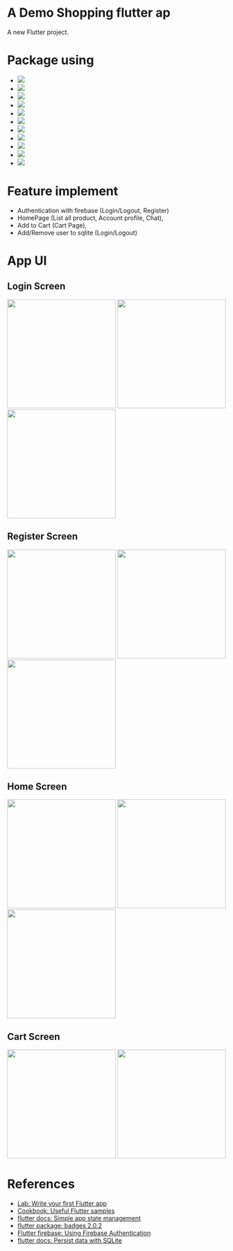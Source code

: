 # A Demo Shopping flutter ap
A new Flutter project.

# Package using
- <img src="https://img.shields.io/badge/provider-6.0.2-brightgreen">
- <img src="https://img.shields.io/badge/badges-2.0.2-brightgreen">
- <img src="https://img.shields.io/badge/shared_preferences-2.0.12-brightgreen">
- <img src="https://img.shields.io/badge/path_provider-2.0.8-brightgreen">
- <img src="https://img.shields.io/badge/sqflite-2.0.2-brightgreen">
- <img src="https://img.shields.io/badge/fluttertoast-8.0.8-brightgreen">
- <img src="https://img.shields.io/badge/image_picker-0.8.4+11-brightgreen">
- <img src="https://img.shields.io/badge/cupertino_icons-1.0.2-brightgreen">
- <img src="https://img.shields.io/badge/firebase_auth-3.3.11-brightgreen">
- <img src="https://img.shields.io/badge/cloud_firestore-3.1.10-brightgreen">
- <img src="https://img.shields.io/badge/firebase_storage-10.2.10-brightgreen">  

# Feature implement
- Authentication with firebase (Login/Logout, Register)
- HomePage (List all product, Account profile, Chat),
- Add to Cart (Cart Page),
- Add/Remove user to sqlite (Login/Logout)

# App UI
## Login Screen
<img src="https://github.com/Phanqui2020/shopping_cart_flutter/blob/master/assets/app_ui/Login_Screen.png" width="250"> <img src="https://github.com/Phanqui2020/shopping_cart_flutter/blob/master/assets/app_ui/Login_Screen_2.png" width="250"> <img src="https://github.com/Phanqui2020/shopping_cart_flutter/blob/master/assets/app_ui/Login_Screen_3.png" width="250">

## Register Screen
<img src="https://github.com/Phanqui2020/shopping_cart_flutter/blob/master/assets/app_ui/Register_Screen_1.png" width="250"> <img src="https://github.com/Phanqui2020/shopping_cart_flutter/blob/master/assets/app_ui/Register_Screen_2.png" width="250"> <img src="https://github.com/Phanqui2020/shopping_cart_flutter/blob/master/assets/app_ui/Register_Screen_3.png" width="250">

## Home Screen
<img src="https://github.com/Phanqui2020/shopping_cart_flutter/blob/master/assets/app_ui/Home_Page_Account.png" width="250"> <img src="https://github.com/Phanqui2020/shopping_cart_flutter/blob/master/assets/app_ui/Home_Page_Home.png" width="250"> <img src="https://github.com/Phanqui2020/shopping_cart_flutter/blob/master/assets/app_ui/Home_Page_Chat.png" width="250">

## Cart Screen
<img src="https://github.com/Phanqui2020/shopping_cart_flutter/blob/master/assets/app_ui/Cart_Screen_1.png" width="250"> <img src="https://github.com/Phanqui2020/shopping_cart_flutter/blob/master/assets/app_ui/Cart_Screen_2.png" width="250">

# References
- [Lab: Write your first Flutter app](https://flutter.dev/docs/get-started/codelab)
- [Cookbook: Useful Flutter samples](https://flutter.dev/docs/cookbook)
- [flutter docs: Simple app state management](https://docs.flutter.dev/development/data-and-backend/state-mgmt/simple)
- [flutter package: badges 2.0.2](https://pub.dev/packages/badges)
- [Flutter firebase: Using Firebase Authentication](https://firebase.flutter.dev/docs/auth/usage/)
- [flutter docs: Persist data with SQLite](https://docs.flutter.dev/cookbook/persistence/sqlite)
